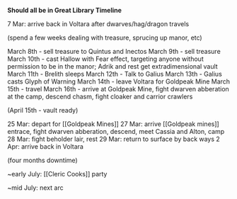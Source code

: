 
**Should all be in Great Library Timeline**

7 Mar: arrive back in Voltara after dwarves/hag/dragon travels

(spend a few weeks dealing with treasure, sprucing up manor, etc)

March 8th - sell treasure to Quintus and Inectos
March 9th - sell treasure 
March 10th - cast Hallow with Fear effect, targeting anyone without permission to be in the manor; Adrik and rest get extradimensional vault
March 11th - Brelith sleeps
March 12th - Talk to Galius 
March 13th - Galius casts Glyph of Warning
March 14th - leave Voltara for Goldpeak Mine
March 15th - travel
March 16th - arrive at Goldpeak Mine, fight dwarven abberation at the camp, descend chasm, fight cloaker and carrior crawlers

(April 15th - vault ready)

25 Mar: depart for [[Goldpeak Mines]]
27 Mar: arrive [[Goldpeak mines]] entrace, fight dwarven abberation, descend, meet Cassia and Alton, camp
28 Mar: fight beholder lair, rest
29 Mar: return to surface by back ways
2 Apr: arrive back in Voltara

(four months downtime)

~early July: [[Cleric Cooks]] party

~mid July: next arc